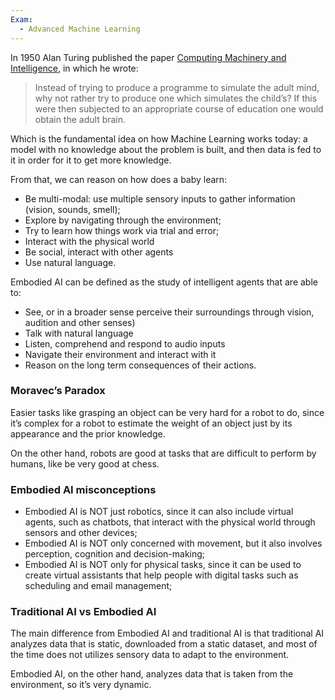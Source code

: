 ```yaml
---
Exam:
  - Advanced Machine Learning
---
```

In 1950 Alan Turing published the paper [Computing Machinery and Intelligence](https://redirect.cs.umbc.edu/courses/471/papers/turing.pdf), in which he wrote:

> Instead of trying to produce a programme to simulate the adult mind, why not rather try to produce one which simulates the child’s? If this were then subjected to an appropriate course of education one would obtain the adult brain.

Which is the fundamental idea on how Machine Learning works today: a model with no knowledge about the problem is built, and then data is fed to it in order for it to get more knowledge.

From that, we can reason on how does a baby learn:

- Be multi-modal: use multiple sensory inputs to gather information (vision, sounds, smell);
- Explore by navigating through the environment;
- Try to learn how things work via trial and error;
- Interact with the physical world
- Be social, interact with other agents
- Use natural language.

Embodied AI can be defined as the study of intelligent agents that are able to:

- See, or in a broader sense perceive their surroundings through vision, audition and other senses)
- Talk with natural language
- Listen, comprehend and respond to audio inputs
- Navigate their environment and interact with it
- Reason on the long term consequences of their actions.

### Moravec’s Paradox

Easier tasks like grasping an object can be very hard for a robot to do, since it’s complex for a robot to estimate the weight of an object just by its appearance and the prior knowledge. 

On the other hand, robots are good at tasks that are difficult to perform by humans, like be very good at chess.

### Embodied AI misconceptions

- Embodied AI is NOT just robotics, since it can also include virtual agents, such as chatbots, that interact with the physical world through sensors and other devices;
- Embodied AI is NOT only concerned with movement, but it also involves perception, cognition and decision-making;
- Embodied AI is NOT only for physical tasks, since it can be used to create virtual assistants that help people with digital tasks such as scheduling and email management;

### Traditional AI vs Embodied AI

The main difference from Embodied AI and traditional AI is that traditional AI analyzes data that is static, downloaded from a static dataset, and most of the time does not utilizes sensory data to adapt to the environment.

Embodied AI, on the other hand, analyzes data that is taken from the environment, so it’s very dynamic. 
